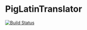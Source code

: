 # PigLatinTranslator


[![Build Status](https://travis-ci.org/jankaderabek/PigLatinTranslator.svg?branch=master)](https://travis-ci.org/jankaderabek/PigLatinTranslator)
